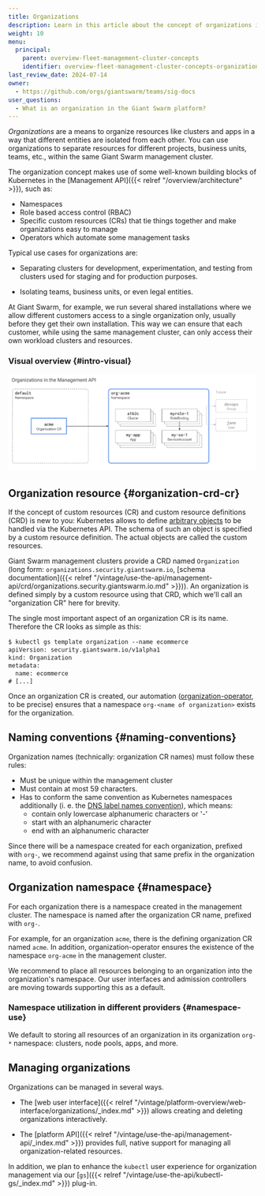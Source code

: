 ```yaml
---
title: Organizations
description: Learn in this article about the concept of organizations in the Giant Swarm platform.
weight: 10
menu:
  principal:
    parent: overview-fleet-management-cluster-concepts
    identifier: overview-fleet-management-cluster-concepts-organizations
last_review_date: 2024-07-14
owner:
  - https://github.com/orgs/giantswarm/teams/sig-docs
user_questions:
  - What is an organization in the Giant Swarm platform?
---
```


_Organizations_ are a means to organize resources like clusters and apps in a way that different entities are isolated from each other. You can use organizations to separate resources for different projects, business units, teams, etc., within the same Giant Swarm management cluster.

The organization concept makes use of some well-known building blocks of Kubernetes in the [Management API]({{< relref "/overview/architecture" >}}), such as:

- Namespaces
- Role based access control (RBAC)
- Specific custom resources (CRs) that tie things together and make organizations easy to manage
- Operators which automate some management tasks

Typical use cases for organizations are:

- Separating clusters for development, experimentation, and testing from clusters used for staging and for production purposes.

- Isolating teams, business units, or even legal entities.

At Giant Swarm, for example, we run several shared installations where we allow different customers access to a single organization only, usually before they get their own installation. This way we can ensure that each customer, while using the same management cluster, can only access their own workload clusters and resources.

### Visual overview {#intro-visual}

[![Organizations in the Management API, visualized](organizations-management-api.svg)](organizations-management-api.svg)

<!-- Source for above image: https://docs.google.com/drawings/d/1PDve3HoE7br_6npe0RSCw8ddt-H7pFztPlSDiQbNabs/edit -->

## Organization resource {#organization-crd-cr}

If the concept of custom resources (CR) and custom resource definitions (CRD) is new to you: Kubernetes allows to define [arbitrary objects](https://kubernetes.io/docs/concepts/extend-kubernetes/api-extension/custom-resources/) to be handled via the Kubernetes API. The schema of such an object is specified by a custom resource definition. The actual objects are called the custom resources.

Giant Swarm management clusters provide a CRD named `Organization` (long form: `organizations.security.giantswarm.io`, [schema documentation]({{< relref "/vintage/use-the-api/management-api/crd/organizations.security.giantswarm.io.md" >}})). An organization is defined simply by a custom resource using that CRD, which we'll call an "organization CR" here for brevity.

The single most important aspect of an organization CR is its name. Therefore the CR looks as simple as this:

```text
$ kubectl gs template organization --name ecommerce
apiVersion: security.giantswarm.io/v1alpha1
kind: Organization
metadata:
  name: ecommerce
# [...]
```

Once an organization CR is created, our automation ([organization-operator](https://github.com/giantswarm/organization-operator), to be precise) ensures that a namespace `org-<name of organization>` exists for the organization.

## Naming conventions {#naming-conventions}

Organization names (technically: organization CR names) must follow these rules:

- Must be unique within the management cluster
- Must contain at most 59 characters.
- Has to conform the same convention as Kubernetes namespaces additionally (i. e. the [DNS label names convention](https://kubernetes.io/docs/concepts/overview/working-with-objects/names/#dns-label-names)), which means:
    - contain only lowercase alphanumeric characters or '-'
    - start with an alphanumeric character
    - end with an alphanumeric character

Since there will be a namespace created for each organization, prefixed with `org-`, we recommend against using that same prefix in the organization name, to avoid confusion.

## Organization namespace {#namespace}

For each organization there is a namespace created in the management cluster. The namespace is named after the organization CR name, prefixed with `org-`.

For example, for an organization `acme`, there is the defining organization CR named `acme`. In addition, organization-operator ensures the existence of the namespace `org-acme` in the management cluster.

We recommend to place all resources belonging to an organization into the organization's namespace. Our user interfaces and admission controllers are moving towards supporting this as a default.

### Namespace utilization in different providers {#namespace-use}

We default to storing all resources of an organization in its organization `org-*` namespace: clusters, node pools, apps, and more.

## Managing organizations

Organizations can be managed in several ways.

<!-- MAYBE EXCLUDED -->
- The [web user interface]({{< relref "/vintage/platform-overview/web-interface/organizations/_index.md" >}}) allows creating and deleting organizations interactively.

- The [platform API]({{< relref "/vintage/use-the-api/management-api/_index.md" >}}) provides full, native support for managing all organization-related resources.

In addition, we plan to enhance the `kubectl` user experience for organization management via our [`gs`]({{< relref "/vintage/use-the-api/kubectl-gs/_index.md" >}}) plug-in.
